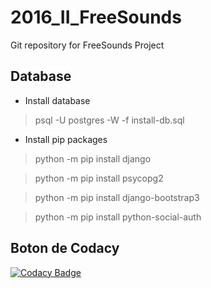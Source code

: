 # 2016_II_FreeSounds
Git repository for FreeSounds Project

## Database

* Install database

> psql -U postgres -W -f install-db.sql

* Install pip packages

> python -m pip install django

> python -m pip install psycopg2

> python -m pip install django-bootstrap3

> python -m pip install python-social-auth

## Boton de Codacy
[![Codacy Badge](https://api.codacy.com/project/badge/Grade/fb5b2faeeeae4895985a33d320680378)](https://www.codacy.com/app/blancos2004/repagil201620?utm_source=github.com&amp;utm_medium=referral&amp;utm_content=UAMISO4101/repagil201620&amp;utm_campaign=Badge_Grade)
